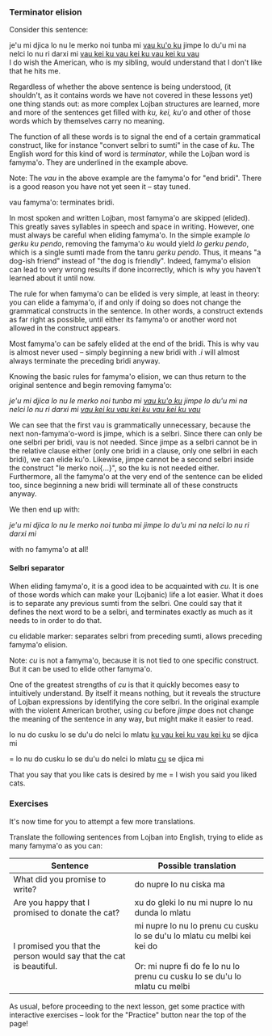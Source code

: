### Terminator elision

<!-- TODO: insert lesson about tanru before this one (and probably checkpoint, also) -->
<!-- TODO: consider replacing the long example sentence with another containing only known brivla -->

Consider this sentence:

<div class="translation-source">
je'u mi djica lo nu le merko noi tunba mi <u>vau ku'o ku</u> jimpe lo du'u mi na nelci lo nu ri darxi mi <u>vau kei ku vau kei ku vau kei ku vau</u>
</div>
<div class="translation-target">
I do wish the American, who is my sibling, would understand that I don't like that he hits me.
</div>

Regardless of whether the above sentence is being understood, (it shouldn't, as it contains words we have not covered in these lessons yet) one thing stands out: as more complex Lojban structures are learned, more and more of the sentences get filled with _ku, kei, ku'o_ and other of those words which by themselves carry no meaning.

The function of all these words is to signal the end of a certain grammatical construct, like for instance "convert selbri to sumti" in the case of _ku_.
The English word for this kind of word is _terminator_, while the Lojban word is famyma'o.
They are underlined in the example above.

Note: The _vau_ in the above example are the famyma'o for "end bridi".
There is a good reason you have not yet seen it &ndash; stay tuned.

<span class="definition-head">vau</span> famyma'o: terminates bridi.

In most spoken and written Lojban, most famyma'o are skipped (elided).
This greatly saves syllables in speech and space in writing.
However, one must always be careful when eliding famyma'o.
In the simple example _lo gerku ku pendo_, removing the famyma'o _ku_ would yield _lo gerku pendo_, which is a single sumti made from the tanru _gerku pendo_.
Thus, it means "a dog-ish friend" instead of "the dog is friendly".
Indeed, famyma'o elision can lead to very wrong results if done incorrectly, which is why you haven't learned about it until now.

The rule for when famyma'o can be elided is very simple, at least in theory: you can elide a famyma'o, if and only if doing so does not change the grammatical constructs in the sentence.
In other words, a construct extends as far right as possible, until either its famyma'o or another word not allowed in the construct appears.

Most famyma'o can be safely elided at the end of the bridi.
This is why vau is almost never used &ndash; simply beginning a new bridi with _.i_ will almost always terminate the preceding bridi anyway.
<!--It has one frequent use, however.-->
<!--Since attitudinals always apply to the preceding word, applying it to a famyma'o applies it to the entire construct which is terminated. Using vau, one can then use attitudinals afterthought and apply them to the entire bridi:-->

Knowing the basic rules for famyma'o elision, we can thus return to the original sentence and begin removing famyma'o:

<span class="hspace" /> _je'u mi djica lo nu le merko noi tunba mi <u>vau ku'o ku</u> jimpe lo du'u mi na nelci lo nu ri darxi mi <u>vau kei ku vau kei ku vau kei ku vau</u>_

We can see that the first vau is grammatically unnecessary, because the next non-famyma'o-word is jimpe, which is a selbri. Since there can only be one selbri per bridi, vau is not needed. Since jimpe as a selbri cannot be in the relative clause either (only one bridi in a clause, only one selbri in each bridi), we can elide ku'o. Likewise, jimpe cannot be a second selbri inside the construct "le merko noi{...}", so the ku is not needed either. Furthermore, all the famyma'o at the very end of the sentence can be elided too, since beginning a new bridi will terminate all of these constructs anyway.

We then end up with:

<span class="hspace" /> _je'u mi djica lo nu le merko noi tunba mi jimpe lo du'u mi na nelci lo nu ri darxi mi_

with no famyma'o at all!


#### Selbri separator

When eliding famyma'o, it is a good idea to be acquainted with _cu_.
It is one of those words which can make your (Lojbanic) life a lot easier.
What it does is to separate any previous sumti from the selbri.
One could say that it defines the next word to be a selbri, and terminates exactly as much as it needs to in order to do that.

<span class="definition-head">cu</span> elidable marker: separates selbri from preceding sumti, allows preceding famyma'o elision.

Note: _cu_ is not a famyma'o, because it is not tied to one specific construct.
But it can be used to elide other famyma'o.

One of the greatest strengths of _cu_ is that it quickly becomes easy to intuitively understand.
By itself it means nothing, but it reveals the structure of Lojban expressions by identifying the core selbri.
In the original example with the violent American brother, using _cu_ before _jimpe_ does not change the meaning of the sentence in any way, but might make it easier to read.

<!--In the following couple of lessons, _cu_ will be used when necessary, and all famyma'o elided if possible.-->
<!--The elided famyma'o will be encased in curly brackets, as shown below.-->
<!--Try to translate it!-->

<div class="translation-source">
lo nu do cusku lo se du'u do nelci lo mlatu <u>ku vau kei ku vau kei ku</u> se djica mi

= lo nu do cusku lo se du'u do nelci lo mlatu <u>cu</u> se djica mi
</div>
<div class="translation-target">
That you say that you like cats is desired by me = I wish you said you liked cats.
</div>

### Exercises

It's now time for you to attempt a few more translations.

Translate the following sentences from Lojban into English, trying to elide as many famyma'o as you can:

|Sentence|Possible translation|
|--------|-----------|
|What did you promise to write?|<span class="spoiler-answer">do nupre lo nu ciska ma</span>|
|Are you happy that I promised to donate the cat?|<span class="spoiler-answer">xu do gleki lo nu mi nupre lo nu dunda lo mlatu</span>|
|I promised you that the person would say that the cat is beautiful.|<span class="spoiler-answer">mi nupre lo nu lo prenu cu cusku lo se du'u lo mlatu cu melbi kei kei do<br/><br/>Or: mi nupre fi do fe lo nu lo prenu cu cusku lo se du'u lo mlatu cu melbi</span>|

As usual, before proceeding to the next lesson, get some practice with interactive exercises &ndash; look for the "Practice" button near the top of the page!
